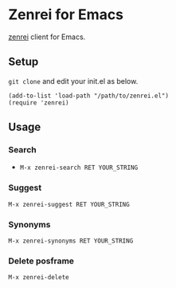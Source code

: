 # Zenrei for Emacs

[zenrei](https://github.com/typewriter/zenrei) client for Emacs.

## Setup

`git clone` and edit your init.el as below.

```elisp
(add-to-list 'load-path "/path/to/zenrei.el")
(require 'zenrei)
```

## Usage

### Search

+ `M-x zenrei-search RET YOUR_STRING`

### Suggest

`M-x zenrei-suggest RET YOUR_STRING`

### Synonyms

`M-x zenrei-synonyms RET YOUR_STRING`

### Delete posframe

`M-x zenrei-delete`
